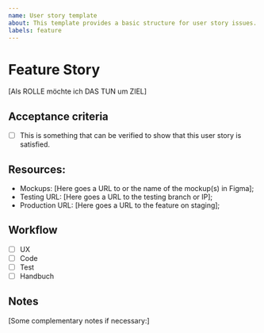 ```yaml
---
name: User story template
about: This template provides a basic structure for user story issues.
labels: feature
---
```


# Feature Story

[Als ROLLE möchte ich DAS TUN um ZIEL]


## Acceptance criteria

- [ ] This is something that can be verified to show that this user story is satisfied.

## Resources:

* Mockups: [Here goes a URL to or the name of the mockup(s) in Figma];
* Testing URL: [Here goes a URL to the testing branch or IP];
* Production URL: [Here goes a URL to the feature on staging];

## Workflow

- [ ] UX
- [ ] Code
- [ ] Test
- [ ] Handbuch

## Notes

[Some complementary notes if necessary:]
